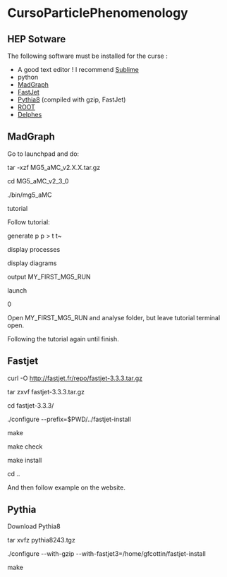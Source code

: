 # CursoParticlePhenomenology

## HEP Sotware ##

The following software must be installed for the curse :

  * A good text editor ! I recommend [Sublime](https://www.sublimetext.com/3)	
  * python
  * [MadGraph](https://launchpad.net/mg5amcnlo)
  * [FastJet](http://fastjet.fr/quickstart.html)
  * [Pythia8](http://home.thep.lu.se/Pythia/) (compiled with gzip, FastJet)
  * [ROOT](https://root.cern.ch/)  
  * [Delphes](https://cp3.irmp.ucl.ac.be/projects/delphes)

## MadGraph ##

Go to launchpad and do:

tar -xzf MG5_aMC_v2.X.X.tar.gz

cd MG5_aMC_v2_3_0

./bin/mg5_aMC

tutorial

Follow tutorial:

generate p p > t t~

display processes

display diagrams

output MY_FIRST_MG5_RUN

launch

0

Open MY_FIRST_MG5_RUN and analyse folder, but leave tutorial terminal open.

Following the tutorial again until finish.

## Fastjet ##

curl -O http://fastjet.fr/repo/fastjet-3.3.3.tar.gz

tar zxvf fastjet-3.3.3.tar.gz

cd fastjet-3.3.3/

./configure --prefix=$PWD/../fastjet-install

make

make check

make install

cd ..

And then follow example on the website.

## Pythia ##

Download Pythia8

tar xvfz pythia8243.tgz

./configure --with-gzip --with-fastjet3=/home/gfcottin/fastjet-install

make
